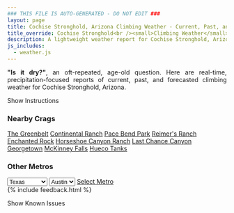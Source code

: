 ```yaml
---
### THIS FILE IS AUTO-GENERATED - DO NOT EDIT ###
layout: page
title: Cochise Stronghold, Arizona Climbing Weather - Current, Past, and Forecasted Report
title_override: Cochise Stronghold<br /><small>Climbing Weather</small>
description: A lightweight weather report for Cochise Stronghold, Arizona. Optimized for slow internet connections.
js_includes:
  - weather.js
---
```


<section class="measure center lh-copy f5-ns f6 ph2 mv4" style="text-align: justify;">
<strong>"Is it dry?"</strong>, an oft-repeated, age-old question. Here are real-time,
precipitation-focused reports of current, past, and forecasted climbing weather for Cochise Stronghold, Arizona.
</section>

<p id="settings-toggle" class="mw5 b center tc hover-light-red black-70 pointer">Show Instructions</p>
<section id="settings" class="overflow-hidden" style="display:none;">
    <div class="mv2 ph2 center">
        <div class="fn f6 tc pv2">
            <p class="measure lh-copy center"><strong>Show/hide hourly forecasts</strong> by clicking the desired day.</p>
            <hr class="mw5 p0 mv2 o-60 b0 bt b--light-red light-red bg-light-red">
            <p class="measure lh-copy center"><strong>Current and Past conditions</strong> are measured by the nearest weather station. <strong>Forecast conditions</strong> are calculated and polled separately.</p>
            <hr class="mw5 p0 mv2 o-60 b0 bt b--light-red light-red bg-light-red">
            <p class="measure lh-copy center"><strong>Having issues?</strong> Try <a id="clear-cache" class="no-underline relative fancy-link light-red hover-light-red" href="#">clearing the local cache</a>.</p>
            <hr class="mw5 p0 mv2 o-60 b0 bt b--light-red light-red bg-light-red">
            <p class="measure lh-copy center">Weather data sourced from <a class="no-underline fancy-link relative light-red" target="_blank" href="https://www.weather.gov/documentation/services-web-api">weather.gov</a>.</p>
        </div>
    </div>
</section>
<section id="weather" data-crag="cochise-stronghold-arizona" class="mv4-ns mv3 ph2 center"></section>
<section id="nearby" class="tc lh-copy">
  <h3>Nearby Crags</h3>
<a class="nowrap no-underline fancy-link relative light-red mh3" href="/crags/the-greenbelt-texas-weather.html">The Greenbelt</a>
<a class="nowrap no-underline fancy-link relative light-red mh3" href="/crags/continental-ranch-texas-weather.html">Continental Ranch</a>
<a class="nowrap no-underline fancy-link relative light-red mh3" href="/crags/pace-bend-park-texas-weather.html">Pace Bend Park</a>
<a class="nowrap no-underline fancy-link relative light-red mh3" href="/crags/reimers-ranch-texas-weather.html">Reimer's Ranch</a>
<a class="nowrap no-underline fancy-link relative light-red mh3" href="/crags/enchanted-rock-texas-weather.html">Enchanted Rock</a>
<a class="nowrap no-underline fancy-link relative light-red mh3" href="/crags/horseshoe-canyon-ranch-arkansas-weather.html">Horseshoe Canyon Ranch</a>
<a class="nowrap no-underline fancy-link relative light-red mh3" href="/crags/last-chance-canyon-new-mexico-weather.html">Last Chance Canyon</a>
<a class="nowrap no-underline fancy-link relative light-red mh3" href="/crags/georgetown-texas-weather.html">Georgetown</a>
<a class="nowrap no-underline fancy-link relative light-red mh3" href="/crags/mckinney-falls-texas-weather.html">McKinney Falls</a>
<a class="nowrap no-underline fancy-link relative light-red mh3" href="/crags/hueco-tanks-texas-weather.html">Hueco Tanks</a>
</section>
<section id="nearby" class="tc lh-copy">
  <h3>Other Metros</h3>
  <select class="ma1 bg-near-white pa2" id="stateSel">
    <option value="Texas" selected>Texas</option>
    <option value="Washington">Washington</option>
    <option value="Colorado">Colorado</option>
    <option value="Tennessee">Tennessee</option>
    <option value="Utah">Utah</option>
    <option value="California">California</option>
  </select>
  <select class="ma1 bg-near-white pa2" id="citySel">
    <option value="Austin" selected>Austin</option>
  </select>
  <a id="selectMetro" class="f6 link dim ph3 pv2 ma1 dib white bg-light-red" href="/crags/austin-texas-weather.html">Select Metro</a>
  <script>
    var states = [];
    states["Texas"] = "Austin"
    states["Washington"] = "Seattle"
    states["Colorado"] = "Denver"
    states["Tennessee"] = "Nashville"
    states["Utah"] = "Salt Lake City"
    states["California"] = "San Francisco|Los Angeles"
  </script>
</section>
{% include feedback.html %}
<p id="issues-toggle" class="mw5 b center tc hover-light-red black-70 pointer">Show Known Issues</p>
<section id="issues" class="overflow-hidden tc f6">
</section>

<script>
  var weekly_TWC_125_31 = {"updated":"2023-01-18T22:53:17+00:00","units":"us","forecastGenerator":"BaselineForecastGenerator","generatedAt":"2023-01-19T08:33:55+00:00","updateTime":"2023-01-18T22:53:17+00:00","validTimes":"2023-01-18T16:00:00+00:00/P7DT21H","elevation":{"unitCode":"wmoUnit:m","value":1712.0616},"periods":[{"number":1,"name":"Overnight","startTime":"2023-01-19T01:00:00-07:00","endTime":"2023-01-19T06:00:00-07:00","isDaytime":false,"temperature":29,"temperatureUnit":"F","temperatureTrend":null,"windSpeed":"6 mph","windDirection":"ENE","icon":"https://api.weather.gov/icons/land/night/bkn?size=medium","shortForecast":"Mostly Cloudy","detailedForecast":"Mostly cloudy, with a low around 29. East northeast wind around 6 mph."},{"number":2,"name":"Thursday","startTime":"2023-01-19T06:00:00-07:00","endTime":"2023-01-19T18:00:00-07:00","isDaytime":true,"temperature":47,"temperatureUnit":"F","temperatureTrend":null,"windSpeed":"8 mph","windDirection":"SE","icon":"https://api.weather.gov/icons/land/day/sct?size=medium","shortForecast":"Mostly Sunny","detailedForecast":"Mostly sunny, with a high near 47. Southeast wind around 8 mph."},{"number":3,"name":"Thursday Night","startTime":"2023-01-19T18:00:00-07:00","endTime":"2023-01-20T06:00:00-07:00","isDaytime":false,"temperature":31,"temperatureUnit":"F","temperatureTrend":null,"windSpeed":"6 to 10 mph","windDirection":"SW","icon":"https://api.weather.gov/icons/land/night/few?size=medium","shortForecast":"Mostly Clear","detailedForecast":"Mostly clear, with a low around 31. Southwest wind 6 to 10 mph."},{"number":4,"name":"Friday","startTime":"2023-01-20T06:00:00-07:00","endTime":"2023-01-20T18:00:00-07:00","isDaytime":true,"temperature":44,"temperatureUnit":"F","temperatureTrend":null,"windSpeed":"10 to 26 mph","windDirection":"WSW","icon":"https://api.weather.gov/icons/land/day/wind_few?size=medium","shortForecast":"Sunny","detailedForecast":"Sunny, with a high near 44. West southwest wind 10 to 26 mph, with gusts as high as 36 mph."},{"number":5,"name":"Friday Night","startTime":"2023-01-20T18:00:00-07:00","endTime":"2023-01-21T06:00:00-07:00","isDaytime":false,"temperature":27,"temperatureUnit":"F","temperatureTrend":null,"windSpeed":"6 to 17 mph","windDirection":"WNW","icon":"https://api.weather.gov/icons/land/night/few?size=medium","shortForecast":"Mostly Clear","detailedForecast":"Mostly clear, with a low around 27. West northwest wind 6 to 17 mph."},{"number":6,"name":"Saturday","startTime":"2023-01-21T06:00:00-07:00","endTime":"2023-01-21T18:00:00-07:00","isDaytime":true,"temperature":42,"temperatureUnit":"F","temperatureTrend":null,"windSpeed":"6 to 10 mph","windDirection":"NNW","icon":"https://api.weather.gov/icons/land/day/few?size=medium","shortForecast":"Sunny","detailedForecast":"Sunny, with a high near 42."},{"number":7,"name":"Saturday Night","startTime":"2023-01-21T18:00:00-07:00","endTime":"2023-01-22T06:00:00-07:00","isDaytime":false,"temperature":28,"temperatureUnit":"F","temperatureTrend":null,"windSpeed":"6 to 9 mph","windDirection":"N","icon":"https://api.weather.gov/icons/land/night/skc?size=medium","shortForecast":"Clear","detailedForecast":"Clear, with a low around 28."},{"number":8,"name":"Sunday","startTime":"2023-01-22T06:00:00-07:00","endTime":"2023-01-22T18:00:00-07:00","isDaytime":true,"temperature":49,"temperatureUnit":"F","temperatureTrend":null,"windSpeed":"6 to 10 mph","windDirection":"SSW","icon":"https://api.weather.gov/icons/land/day/few?size=medium","shortForecast":"Sunny","detailedForecast":"Sunny, with a high near 49."},{"number":9,"name":"Sunday Night","startTime":"2023-01-22T18:00:00-07:00","endTime":"2023-01-23T06:00:00-07:00","isDaytime":false,"temperature":29,"temperatureUnit":"F","temperatureTrend":null,"windSpeed":"10 mph","windDirection":"W","icon":"https://api.weather.gov/icons/land/night/sct?size=medium","shortForecast":"Partly Cloudy","detailedForecast":"Partly cloudy, with a low around 29."},{"number":10,"name":"Monday","startTime":"2023-01-23T06:00:00-07:00","endTime":"2023-01-23T18:00:00-07:00","isDaytime":true,"temperature":43,"temperatureUnit":"F","temperatureTrend":null,"windSpeed":"9 to 18 mph","windDirection":"WSW","icon":"https://api.weather.gov/icons/land/day/sct/snow,20?size=medium","shortForecast":"Mostly Sunny then Slight Chance Snow Showers","detailedForecast":"A slight chance of snow showers after 5pm. Mostly sunny, with a high near 43. Chance of precipitation is 20%."},{"number":11,"name":"Monday Night","startTime":"2023-01-23T18:00:00-07:00","endTime":"2023-01-24T06:00:00-07:00","isDaytime":false,"temperature":29,"temperatureUnit":"F","temperatureTrend":null,"windSpeed":"9 to 15 mph","windDirection":"W","icon":"https://api.weather.gov/icons/land/night/snow,20?size=medium","shortForecast":"Slight Chance Snow Showers","detailedForecast":"A slight chance of snow showers before 5am. Partly cloudy, with a low around 29. Chance of precipitation is 20%."},{"number":12,"name":"Tuesday","startTime":"2023-01-24T06:00:00-07:00","endTime":"2023-01-24T18:00:00-07:00","isDaytime":true,"temperature":45,"temperatureUnit":"F","temperatureTrend":null,"windSpeed":"10 mph","windDirection":"WSW","icon":"https://api.weather.gov/icons/land/day/few?size=medium","shortForecast":"Sunny","detailedForecast":"Sunny, with a high near 45."},{"number":13,"name":"Tuesday Night","startTime":"2023-01-24T18:00:00-07:00","endTime":"2023-01-25T06:00:00-07:00","isDaytime":false,"temperature":30,"temperatureUnit":"F","temperatureTrend":null,"windSpeed":"9 mph","windDirection":"NNE","icon":"https://api.weather.gov/icons/land/night/few?size=medium","shortForecast":"Mostly Clear","detailedForecast":"Mostly clear, with a low around 30."},{"number":14,"name":"Wednesday","startTime":"2023-01-25T06:00:00-07:00","endTime":"2023-01-25T18:00:00-07:00","isDaytime":true,"temperature":49,"temperatureUnit":"F","temperatureTrend":null,"windSpeed":"9 mph","windDirection":"NE","icon":"https://api.weather.gov/icons/land/day/few?size=medium","shortForecast":"Sunny","detailedForecast":"Sunny, with a high near 49."}]}
  var hourly_TWC_125_31 = {"@context":["https://geojson.org/geojson-ld/geojson-context.jsonld",{"@version":"1.1","wx":"https://api.weather.gov/ontology#","geo":"http://www.opengis.net/ont/geosparql#","unit":"http://codes.wmo.int/common/unit/","@vocab":"https://api.weather.gov/ontology#"}],"type":"Feature","geometry":{"type":"Polygon","coordinates":[[[-110.0034649,31.9394525],[-110.0005152,31.916921600000002],[-109.9739618,31.919423400000003],[-109.9769063,31.941954600000003],[-110.0034649,31.9394525]]]},"properties":{"updated":"2023-01-18T22:53:17+00:00","units":"us","forecastGenerator":"HourlyForecastGenerator","generatedAt":"2023-01-19T08:33:56+00:00","updateTime":"2023-01-18T22:53:17+00:00","validTimes":"2023-01-18T16:00:00+00:00/P7DT21H","elevation":{"unitCode":"wmoUnit:m","value":1712.0616},"periods":[{"number":1,"name":"","startTime":"2023-01-19T01:00:00-07:00","endTime":"2023-01-19T02:00:00-07:00","isDaytime":false,"temperature":30,"temperatureUnit":"F","temperatureTrend":null,"windSpeed":"5 mph","windDirection":"NE","icon":"https://api.weather.gov/icons/land/night/sct?size=small","shortForecast":"Partly Cloudy","detailedForecast":""},{"number":2,"name":"","startTime":"2023-01-19T02:00:00-07:00","endTime":"2023-01-19T03:00:00-07:00","isDaytime":false,"temperature":30,"temperatureUnit":"F","temperatureTrend":null,"windSpeed":"5 mph","windDirection":"NE","icon":"https://api.weather.gov/icons/land/night/bkn?size=small","shortForecast":"Mostly Cloudy","detailedForecast":""},{"number":3,"name":"","startTime":"2023-01-19T03:00:00-07:00","endTime":"2023-01-19T04:00:00-07:00","isDaytime":false,"temperature":30,"temperatureUnit":"F","temperatureTrend":null,"windSpeed":"6 mph","windDirection":"ENE","icon":"https://api.weather.gov/icons/land/night/bkn?size=small","shortForecast":"Mostly Cloudy","detailedForecast":""},{"number":4,"name":"","startTime":"2023-01-19T04:00:00-07:00","endTime":"2023-01-19T05:00:00-07:00","isDaytime":false,"temperature":29,"temperatureUnit":"F","temperatureTrend":null,"windSpeed":"6 mph","windDirection":"ENE","icon":"https://api.weather.gov/icons/land/night/bkn?size=small","shortForecast":"Mostly Cloudy","detailedForecast":""},{"number":5,"name":"","startTime":"2023-01-19T05:00:00-07:00","endTime":"2023-01-19T06:00:00-07:00","isDaytime":false,"temperature":30,"temperatureUnit":"F","temperatureTrend":null,"windSpeed":"6 mph","windDirection":"E","icon":"https://api.weather.gov/icons/land/night/bkn?size=small","shortForecast":"Mostly Cloudy","detailedForecast":""},{"number":6,"name":"","startTime":"2023-01-19T06:00:00-07:00","endTime":"2023-01-19T07:00:00-07:00","isDaytime":true,"temperature":30,"temperatureUnit":"F","temperatureTrend":null,"windSpeed":"6 mph","windDirection":"E","icon":"https://api.weather.gov/icons/land/day/bkn?size=small","shortForecast":"Mostly Cloudy","detailedForecast":""},{"number":7,"name":"","startTime":"2023-01-19T07:00:00-07:00","endTime":"2023-01-19T08:00:00-07:00","isDaytime":true,"temperature":30,"temperatureUnit":"F","temperatureTrend":null,"windSpeed":"6 mph","windDirection":"E","icon":"https://api.weather.gov/icons/land/day/bkn?size=small","shortForecast":"Mostly Cloudy","detailedForecast":""},{"number":8,"name":"","startTime":"2023-01-19T08:00:00-07:00","endTime":"2023-01-19T09:00:00-07:00","isDaytime":true,"temperature":31,"temperatureUnit":"F","temperatureTrend":null,"windSpeed":"6 mph","windDirection":"E","icon":"https://api.weather.gov/icons/land/day/bkn?size=small","shortForecast":"Mostly Cloudy","detailedForecast":""},{"number":9,"name":"","startTime":"2023-01-19T09:00:00-07:00","endTime":"2023-01-19T10:00:00-07:00","isDaytime":true,"temperature":34,"temperatureUnit":"F","temperatureTrend":null,"windSpeed":"6 mph","windDirection":"E","icon":"https://api.weather.gov/icons/land/day/sct?size=small","shortForecast":"Mostly Sunny","detailedForecast":""},{"number":10,"name":"","startTime":"2023-01-19T10:00:00-07:00","endTime":"2023-01-19T11:00:00-07:00","isDaytime":true,"temperature":38,"temperatureUnit":"F","temperatureTrend":null,"windSpeed":"7 mph","windDirection":"E","icon":"https://api.weather.gov/icons/land/day/sct?size=small","shortForecast":"Mostly Sunny","detailedForecast":""},{"number":11,"name":"","startTime":"2023-01-19T11:00:00-07:00","endTime":"2023-01-19T12:00:00-07:00","isDaytime":true,"temperature":39,"temperatureUnit":"F","temperatureTrend":null,"windSpeed":"7 mph","windDirection":"ESE","icon":"https://api.weather.gov/icons/land/day/sct?size=small","shortForecast":"Mostly Sunny","detailedForecast":""},{"number":12,"name":"","startTime":"2023-01-19T12:00:00-07:00","endTime":"2023-01-19T13:00:00-07:00","isDaytime":true,"temperature":42,"temperatureUnit":"F","temperatureTrend":null,"windSpeed":"7 mph","windDirection":"SE","icon":"https://api.weather.gov/icons/land/day/few?size=small","shortForecast":"Sunny","detailedForecast":""},{"number":13,"name":"","startTime":"2023-01-19T13:00:00-07:00","endTime":"2023-01-19T14:00:00-07:00","isDaytime":true,"temperature":45,"temperatureUnit":"F","temperatureTrend":null,"windSpeed":"7 mph","windDirection":"SE","icon":"https://api.weather.gov/icons/land/day/skc?size=small","shortForecast":"Sunny","detailedForecast":""},{"number":14,"name":"","startTime":"2023-01-19T14:00:00-07:00","endTime":"2023-01-19T15:00:00-07:00","isDaytime":true,"temperature":46,"temperatureUnit":"F","temperatureTrend":null,"windSpeed":"8 mph","windDirection":"SSE","icon":"https://api.weather.gov/icons/land/day/skc?size=small","shortForecast":"Sunny","detailedForecast":""},{"number":15,"name":"","startTime":"2023-01-19T15:00:00-07:00","endTime":"2023-01-19T16:00:00-07:00","isDaytime":true,"temperature":47,"temperatureUnit":"F","temperatureTrend":null,"windSpeed":"8 mph","windDirection":"S","icon":"https://api.weather.gov/icons/land/day/skc?size=small","shortForecast":"Sunny","detailedForecast":""},{"number":16,"name":"","startTime":"2023-01-19T16:00:00-07:00","endTime":"2023-01-19T17:00:00-07:00","isDaytime":true,"temperature":47,"temperatureUnit":"F","temperatureTrend":null,"windSpeed":"7 mph","windDirection":"SSW","icon":"https://api.weather.gov/icons/land/day/skc?size=small","shortForecast":"Sunny","detailedForecast":""},{"number":17,"name":"","startTime":"2023-01-19T17:00:00-07:00","endTime":"2023-01-19T18:00:00-07:00","isDaytime":true,"temperature":46,"temperatureUnit":"F","temperatureTrend":null,"windSpeed":"6 mph","windDirection":"SSW","icon":"https://api.weather.gov/icons/land/day/few?size=small","shortForecast":"Sunny","detailedForecast":""},{"number":18,"name":"","startTime":"2023-01-19T18:00:00-07:00","endTime":"2023-01-19T19:00:00-07:00","isDaytime":false,"temperature":42,"temperatureUnit":"F","temperatureTrend":null,"windSpeed":"6 mph","windDirection":"SSW","icon":"https://api.weather.gov/icons/land/night/skc?size=small","shortForecast":"Clear","detailedForecast":""},{"number":19,"name":"","startTime":"2023-01-19T19:00:00-07:00","endTime":"2023-01-19T20:00:00-07:00","isDaytime":false,"temperature":41,"temperatureUnit":"F","temperatureTrend":null,"windSpeed":"6 mph","windDirection":"SSW","icon":"https://api.weather.gov/icons/land/night/skc?size=small","shortForecast":"Clear","detailedForecast":""},{"number":20,"name":"","startTime":"2023-01-19T20:00:00-07:00","endTime":"2023-01-19T21:00:00-07:00","isDaytime":false,"temperature":37,"temperatureUnit":"F","temperatureTrend":null,"windSpeed":"6 mph","windDirection":"WSW","icon":"https://api.weather.gov/icons/land/night/skc?size=small","shortForecast":"Clear","detailedForecast":""},{"number":21,"name":"","startTime":"2023-01-19T21:00:00-07:00","endTime":"2023-01-19T22:00:00-07:00","isDaytime":false,"temperature":36,"temperatureUnit":"F","temperatureTrend":null,"windSpeed":"7 mph","windDirection":"WSW","icon":"https://api.weather.gov/icons/land/night/skc?size=small","shortForecast":"Clear","detailedForecast":""},{"number":22,"name":"","startTime":"2023-01-19T22:00:00-07:00","endTime":"2023-01-19T23:00:00-07:00","isDaytime":false,"temperature":35,"temperatureUnit":"F","temperatureTrend":null,"windSpeed":"8 mph","windDirection":"WSW","icon":"https://api.weather.gov/icons/land/night/few?size=small","shortForecast":"Mostly Clear","detailedForecast":""},{"number":23,"name":"","startTime":"2023-01-19T23:00:00-07:00","endTime":"2023-01-20T00:00:00-07:00","isDaytime":false,"temperature":34,"temperatureUnit":"F","temperatureTrend":null,"windSpeed":"9 mph","windDirection":"SW","icon":"https://api.weather.gov/icons/land/night/few?size=small","shortForecast":"Mostly Clear","detailedForecast":""},{"number":24,"name":"","startTime":"2023-01-20T00:00:00-07:00","endTime":"2023-01-20T01:00:00-07:00","isDaytime":false,"temperature":34,"temperatureUnit":"F","temperatureTrend":null,"windSpeed":"9 mph","windDirection":"SW","icon":"https://api.weather.gov/icons/land/night/few?size=small","shortForecast":"Mostly Clear","detailedForecast":""},{"number":25,"name":"","startTime":"2023-01-20T01:00:00-07:00","endTime":"2023-01-20T02:00:00-07:00","isDaytime":false,"temperature":33,"temperatureUnit":"F","temperatureTrend":null,"windSpeed":"9 mph","windDirection":"SW","icon":"https://api.weather.gov/icons/land/night/few?size=small","shortForecast":"Mostly Clear","detailedForecast":""},{"number":26,"name":"","startTime":"2023-01-20T02:00:00-07:00","endTime":"2023-01-20T03:00:00-07:00","isDaytime":false,"temperature":33,"temperatureUnit":"F","temperatureTrend":null,"windSpeed":"9 mph","windDirection":"SW","icon":"https://api.weather.gov/icons/land/night/few?size=small","shortForecast":"Mostly Clear","detailedForecast":""},{"number":27,"name":"","startTime":"2023-01-20T03:00:00-07:00","endTime":"2023-01-20T04:00:00-07:00","isDaytime":false,"temperature":32,"temperatureUnit":"F","temperatureTrend":null,"windSpeed":"9 mph","windDirection":"SW","icon":"https://api.weather.gov/icons/land/night/few?size=small","shortForecast":"Mostly Clear","detailedForecast":""},{"number":28,"name":"","startTime":"2023-01-20T04:00:00-07:00","endTime":"2023-01-20T05:00:00-07:00","isDaytime":false,"temperature":32,"temperatureUnit":"F","temperatureTrend":null,"windSpeed":"10 mph","windDirection":"SW","icon":"https://api.weather.gov/icons/land/night/few?size=small","shortForecast":"Mostly Clear","detailedForecast":""},{"number":29,"name":"","startTime":"2023-01-20T05:00:00-07:00","endTime":"2023-01-20T06:00:00-07:00","isDaytime":false,"temperature":32,"temperatureUnit":"F","temperatureTrend":null,"windSpeed":"10 mph","windDirection":"SW","icon":"https://api.weather.gov/icons/land/night/few?size=small","shortForecast":"Mostly Clear","detailedForecast":""},{"number":30,"name":"","startTime":"2023-01-20T06:00:00-07:00","endTime":"2023-01-20T07:00:00-07:00","isDaytime":true,"temperature":31,"temperatureUnit":"F","temperatureTrend":null,"windSpeed":"10 mph","windDirection":"SW","icon":"https://api.weather.gov/icons/land/day/few?size=small","shortForecast":"Sunny","detailedForecast":""},{"number":31,"name":"","startTime":"2023-01-20T07:00:00-07:00","endTime":"2023-01-20T08:00:00-07:00","isDaytime":true,"temperature":31,"temperatureUnit":"F","temperatureTrend":null,"windSpeed":"10 mph","windDirection":"SW","icon":"https://api.weather.gov/icons/land/day/few?size=small","shortForecast":"Sunny","detailedForecast":""},{"number":32,"name":"","startTime":"2023-01-20T08:00:00-07:00","endTime":"2023-01-20T09:00:00-07:00","isDaytime":true,"temperature":32,"temperatureUnit":"F","temperatureTrend":null,"windSpeed":"12 mph","windDirection":"SSW","icon":"https://api.weather.gov/icons/land/day/few?size=small","shortForecast":"Sunny","detailedForecast":""},{"number":33,"name":"","startTime":"2023-01-20T09:00:00-07:00","endTime":"2023-01-20T10:00:00-07:00","isDaytime":true,"temperature":35,"temperatureUnit":"F","temperatureTrend":null,"windSpeed":"14 mph","windDirection":"SW","icon":"https://api.weather.gov/icons/land/day/few?size=small","shortForecast":"Sunny","detailedForecast":""},{"number":34,"name":"","startTime":"2023-01-20T10:00:00-07:00","endTime":"2023-01-20T11:00:00-07:00","isDaytime":true,"temperature":39,"temperatureUnit":"F","temperatureTrend":null,"windSpeed":"16 mph","windDirection":"SW","icon":"https://api.weather.gov/icons/land/day/few?size=small","shortForecast":"Sunny","detailedForecast":""},{"number":35,"name":"","startTime":"2023-01-20T11:00:00-07:00","endTime":"2023-01-20T12:00:00-07:00","isDaytime":true,"temperature":42,"temperatureUnit":"F","temperatureTrend":null,"windSpeed":"18 mph","windDirection":"WSW","icon":"https://api.weather.gov/icons/land/day/few?size=small","shortForecast":"Sunny","detailedForecast":""},{"number":36,"name":"","startTime":"2023-01-20T12:00:00-07:00","endTime":"2023-01-20T13:00:00-07:00","isDaytime":true,"temperature":43,"temperatureUnit":"F","temperatureTrend":null,"windSpeed":"22 mph","windDirection":"WSW","icon":"https://api.weather.gov/icons/land/day/wind_few?size=small","shortForecast":"Sunny","detailedForecast":""},{"number":37,"name":"","startTime":"2023-01-20T13:00:00-07:00","endTime":"2023-01-20T14:00:00-07:00","isDaytime":true,"temperature":44,"temperatureUnit":"F","temperatureTrend":null,"windSpeed":"25 mph","windDirection":"W","icon":"https://api.weather.gov/icons/land/day/wind_few?size=small","shortForecast":"Sunny","detailedForecast":""},{"number":38,"name":"","startTime":"2023-01-20T14:00:00-07:00","endTime":"2023-01-20T15:00:00-07:00","isDaytime":true,"temperature":43,"temperatureUnit":"F","temperatureTrend":null,"windSpeed":"26 mph","windDirection":"W","icon":"https://api.weather.gov/icons/land/day/wind_few?size=small","shortForecast":"Sunny","detailedForecast":""},{"number":39,"name":"","startTime":"2023-01-20T15:00:00-07:00","endTime":"2023-01-20T16:00:00-07:00","isDaytime":true,"temperature":42,"temperatureUnit":"F","temperatureTrend":null,"windSpeed":"25 mph","windDirection":"W","icon":"https://api.weather.gov/icons/land/day/wind_few?size=small","shortForecast":"Sunny","detailedForecast":""},{"number":40,"name":"","startTime":"2023-01-20T16:00:00-07:00","endTime":"2023-01-20T17:00:00-07:00","isDaytime":true,"temperature":41,"temperatureUnit":"F","temperatureTrend":null,"windSpeed":"24 mph","windDirection":"W","icon":"https://api.weather.gov/icons/land/day/wind_sct?size=small","shortForecast":"Mostly Sunny","detailedForecast":""},{"number":41,"name":"","startTime":"2023-01-20T17:00:00-07:00","endTime":"2023-01-20T18:00:00-07:00","isDaytime":true,"temperature":39,"temperatureUnit":"F","temperatureTrend":null,"windSpeed":"21 mph","windDirection":"W","icon":"https://api.weather.gov/icons/land/day/wind_sct?size=small","shortForecast":"Mostly Sunny","detailedForecast":""},{"number":42,"name":"","startTime":"2023-01-20T18:00:00-07:00","endTime":"2023-01-20T19:00:00-07:00","isDaytime":false,"temperature":37,"temperatureUnit":"F","temperatureTrend":null,"windSpeed":"17 mph","windDirection":"W","icon":"https://api.weather.gov/icons/land/night/sct?size=small","shortForecast":"Partly Cloudy","detailedForecast":""},{"number":43,"name":"","startTime":"2023-01-20T19:00:00-07:00","endTime":"2023-01-20T20:00:00-07:00","isDaytime":false,"temperature":34,"temperatureUnit":"F","temperatureTrend":null,"windSpeed":"14 mph","windDirection":"WNW","icon":"https://api.weather.gov/icons/land/night/few?size=small","shortForecast":"Mostly Clear","detailedForecast":""},{"number":44,"name":"","startTime":"2023-01-20T20:00:00-07:00","endTime":"2023-01-20T21:00:00-07:00","isDaytime":false,"temperature":32,"temperatureUnit":"F","temperatureTrend":null,"windSpeed":"10 mph","windDirection":"WNW","icon":"https://api.weather.gov/icons/land/night/few?size=small","shortForecast":"Mostly Clear","detailedForecast":""},{"number":45,"name":"","startTime":"2023-01-20T21:00:00-07:00","endTime":"2023-01-20T22:00:00-07:00","isDaytime":false,"temperature":31,"temperatureUnit":"F","temperatureTrend":null,"windSpeed":"8 mph","windDirection":"WNW","icon":"https://api.weather.gov/icons/land/night/few?size=small","shortForecast":"Mostly Clear","detailedForecast":""},{"number":46,"name":"","startTime":"2023-01-20T22:00:00-07:00","endTime":"2023-01-20T23:00:00-07:00","isDaytime":false,"temperature":30,"temperatureUnit":"F","temperatureTrend":null,"windSpeed":"7 mph","windDirection":"WNW","icon":"https://api.weather.gov/icons/land/night/few?size=small","shortForecast":"Mostly Clear","detailedForecast":""},{"number":47,"name":"","startTime":"2023-01-20T23:00:00-07:00","endTime":"2023-01-21T00:00:00-07:00","isDaytime":false,"temperature":30,"temperatureUnit":"F","temperatureTrend":null,"windSpeed":"7 mph","windDirection":"WNW","icon":"https://api.weather.gov/icons/land/night/few?size=small","shortForecast":"Mostly Clear","detailedForecast":""},{"number":48,"name":"","startTime":"2023-01-21T00:00:00-07:00","endTime":"2023-01-21T01:00:00-07:00","isDaytime":false,"temperature":29,"temperatureUnit":"F","temperatureTrend":null,"windSpeed":"7 mph","windDirection":"WNW","icon":"https://api.weather.gov/icons/land/night/few?size=small","shortForecast":"Mostly Clear","detailedForecast":""},{"number":49,"name":"","startTime":"2023-01-21T01:00:00-07:00","endTime":"2023-01-21T02:00:00-07:00","isDaytime":false,"temperature":29,"temperatureUnit":"F","temperatureTrend":null,"windSpeed":"7 mph","windDirection":"WNW","icon":"https://api.weather.gov/icons/land/night/few?size=small","shortForecast":"Mostly Clear","detailedForecast":""},{"number":50,"name":"","startTime":"2023-01-21T02:00:00-07:00","endTime":"2023-01-21T03:00:00-07:00","isDaytime":false,"temperature":28,"temperatureUnit":"F","temperatureTrend":null,"windSpeed":"7 mph","windDirection":"WNW","icon":"https://api.weather.gov/icons/land/night/few?size=small","shortForecast":"Mostly Clear","detailedForecast":""},{"number":51,"name":"","startTime":"2023-01-21T03:00:00-07:00","endTime":"2023-01-21T04:00:00-07:00","isDaytime":false,"temperature":28,"temperatureUnit":"F","temperatureTrend":null,"windSpeed":"7 mph","windDirection":"NW","icon":"https://api.weather.gov/icons/land/night/few?size=small","shortForecast":"Mostly Clear","detailedForecast":""},{"number":52,"name":"","startTime":"2023-01-21T04:00:00-07:00","endTime":"2023-01-21T05:00:00-07:00","isDaytime":false,"temperature":28,"temperatureUnit":"F","temperatureTrend":null,"windSpeed":"6 mph","windDirection":"NW","icon":"https://api.weather.gov/icons/land/night/few?size=small","shortForecast":"Mostly Clear","detailedForecast":""},{"number":53,"name":"","startTime":"2023-01-21T05:00:00-07:00","endTime":"2023-01-21T06:00:00-07:00","isDaytime":false,"temperature":28,"temperatureUnit":"F","temperatureTrend":null,"windSpeed":"6 mph","windDirection":"NW","icon":"https://api.weather.gov/icons/land/night/few?size=small","shortForecast":"Mostly Clear","detailedForecast":""},{"number":54,"name":"","startTime":"2023-01-21T06:00:00-07:00","endTime":"2023-01-21T07:00:00-07:00","isDaytime":true,"temperature":27,"temperatureUnit":"F","temperatureTrend":null,"windSpeed":"6 mph","windDirection":"NW","icon":"https://api.weather.gov/icons/land/day/few?size=small","shortForecast":"Sunny","detailedForecast":""},{"number":55,"name":"","startTime":"2023-01-21T07:00:00-07:00","endTime":"2023-01-21T08:00:00-07:00","isDaytime":true,"temperature":28,"temperatureUnit":"F","temperatureTrend":null,"windSpeed":"6 mph","windDirection":"NW","icon":"https://api.weather.gov/icons/land/day/few?size=small","shortForecast":"Sunny","detailedForecast":""},{"number":56,"name":"","startTime":"2023-01-21T08:00:00-07:00","endTime":"2023-01-21T09:00:00-07:00","isDaytime":true,"temperature":29,"temperatureUnit":"F","temperatureTrend":null,"windSpeed":"6 mph","windDirection":"NW","icon":"https://api.weather.gov/icons/land/day/few?size=small","shortForecast":"Sunny","detailedForecast":""},{"number":57,"name":"","startTime":"2023-01-21T09:00:00-07:00","endTime":"2023-01-21T10:00:00-07:00","isDaytime":true,"temperature":31,"temperatureUnit":"F","temperatureTrend":null,"windSpeed":"7 mph","windDirection":"NNW","icon":"https://api.weather.gov/icons/land/day/few?size=small","shortForecast":"Sunny","detailedForecast":""},{"number":58,"name":"","startTime":"2023-01-21T10:00:00-07:00","endTime":"2023-01-21T11:00:00-07:00","isDaytime":true,"temperature":35,"temperatureUnit":"F","temperatureTrend":null,"windSpeed":"8 mph","windDirection":"NNW","icon":"https://api.weather.gov/icons/land/day/skc?size=small","shortForecast":"Sunny","detailedForecast":""},{"number":59,"name":"","startTime":"2023-01-21T11:00:00-07:00","endTime":"2023-01-21T12:00:00-07:00","isDaytime":true,"temperature":38,"temperatureUnit":"F","temperatureTrend":null,"windSpeed":"9 mph","windDirection":"NNW","icon":"https://api.weather.gov/icons/land/day/skc?size=small","shortForecast":"Sunny","detailedForecast":""},{"number":60,"name":"","startTime":"2023-01-21T12:00:00-07:00","endTime":"2023-01-21T13:00:00-07:00","isDaytime":true,"temperature":40,"temperatureUnit":"F","temperatureTrend":null,"windSpeed":"10 mph","windDirection":"NNW","icon":"https://api.weather.gov/icons/land/day/skc?size=small","shortForecast":"Sunny","detailedForecast":""},{"number":61,"name":"","startTime":"2023-01-21T13:00:00-07:00","endTime":"2023-01-21T14:00:00-07:00","isDaytime":true,"temperature":41,"temperatureUnit":"F","temperatureTrend":null,"windSpeed":"10 mph","windDirection":"NNW","icon":"https://api.weather.gov/icons/land/day/skc?size=small","shortForecast":"Sunny","detailedForecast":""},{"number":62,"name":"","startTime":"2023-01-21T14:00:00-07:00","endTime":"2023-01-21T15:00:00-07:00","isDaytime":true,"temperature":42,"temperatureUnit":"F","temperatureTrend":null,"windSpeed":"10 mph","windDirection":"NNW","icon":"https://api.weather.gov/icons/land/day/skc?size=small","shortForecast":"Sunny","detailedForecast":""},{"number":63,"name":"","startTime":"2023-01-21T15:00:00-07:00","endTime":"2023-01-21T16:00:00-07:00","isDaytime":true,"temperature":42,"temperatureUnit":"F","temperatureTrend":null,"windSpeed":"10 mph","windDirection":"NNW","icon":"https://api.weather.gov/icons/land/day/skc?size=small","shortForecast":"Sunny","detailedForecast":""},{"number":64,"name":"","startTime":"2023-01-21T16:00:00-07:00","endTime":"2023-01-21T17:00:00-07:00","isDaytime":true,"temperature":41,"temperatureUnit":"F","temperatureTrend":null,"windSpeed":"10 mph","windDirection":"NNW","icon":"https://api.weather.gov/icons/land/day/skc?size=small","shortForecast":"Sunny","detailedForecast":""},{"number":65,"name":"","startTime":"2023-01-21T17:00:00-07:00","endTime":"2023-01-21T18:00:00-07:00","isDaytime":true,"temperature":40,"temperatureUnit":"F","temperatureTrend":null,"windSpeed":"10 mph","windDirection":"NNW","icon":"https://api.weather.gov/icons/land/day/skc?size=small","shortForecast":"Sunny","detailedForecast":""},{"number":66,"name":"","startTime":"2023-01-21T18:00:00-07:00","endTime":"2023-01-21T19:00:00-07:00","isDaytime":false,"temperature":38,"temperatureUnit":"F","temperatureTrend":null,"windSpeed":"9 mph","windDirection":"NNW","icon":"https://api.weather.gov/icons/land/night/skc?size=small","shortForecast":"Clear","detailedForecast":""},{"number":67,"name":"","startTime":"2023-01-21T19:00:00-07:00","endTime":"2023-01-21T20:00:00-07:00","isDaytime":false,"temperature":35,"temperatureUnit":"F","temperatureTrend":null,"windSpeed":"9 mph","windDirection":"NW","icon":"https://api.weather.gov/icons/land/night/skc?size=small","shortForecast":"Clear","detailedForecast":""},{"number":68,"name":"","startTime":"2023-01-21T20:00:00-07:00","endTime":"2023-01-21T21:00:00-07:00","isDaytime":false,"temperature":33,"temperatureUnit":"F","temperatureTrend":null,"windSpeed":"8 mph","windDirection":"NW","icon":"https://api.weather.gov/icons/land/night/skc?size=small","shortForecast":"Clear","detailedForecast":""},{"number":69,"name":"","startTime":"2023-01-21T21:00:00-07:00","endTime":"2023-01-21T22:00:00-07:00","isDaytime":false,"temperature":32,"temperatureUnit":"F","temperatureTrend":null,"windSpeed":"8 mph","windDirection":"NW","icon":"https://api.weather.gov/icons/land/night/skc?size=small","shortForecast":"Clear","detailedForecast":""},{"number":70,"name":"","startTime":"2023-01-21T22:00:00-07:00","endTime":"2023-01-21T23:00:00-07:00","isDaytime":false,"temperature":31,"temperatureUnit":"F","temperatureTrend":null,"windSpeed":"7 mph","windDirection":"NNW","icon":"https://api.weather.gov/icons/land/night/skc?size=small","shortForecast":"Clear","detailedForecast":""},{"number":71,"name":"","startTime":"2023-01-21T23:00:00-07:00","endTime":"2023-01-22T00:00:00-07:00","isDaytime":false,"temperature":30,"temperatureUnit":"F","temperatureTrend":null,"windSpeed":"7 mph","windDirection":"NNW","icon":"https://api.weather.gov/icons/land/night/skc?size=small","shortForecast":"Clear","detailedForecast":""},{"number":72,"name":"","startTime":"2023-01-22T00:00:00-07:00","endTime":"2023-01-22T01:00:00-07:00","isDaytime":false,"temperature":30,"temperatureUnit":"F","temperatureTrend":null,"windSpeed":"7 mph","windDirection":"NNW","icon":"https://api.weather.gov/icons/land/night/skc?size=small","shortForecast":"Clear","detailedForecast":""},{"number":73,"name":"","startTime":"2023-01-22T01:00:00-07:00","endTime":"2023-01-22T02:00:00-07:00","isDaytime":false,"temperature":30,"temperatureUnit":"F","temperatureTrend":null,"windSpeed":"7 mph","windDirection":"N","icon":"https://api.weather.gov/icons/land/night/skc?size=small","shortForecast":"Clear","detailedForecast":""},{"number":74,"name":"","startTime":"2023-01-22T02:00:00-07:00","endTime":"2023-01-22T03:00:00-07:00","isDaytime":false,"temperature":29,"temperatureUnit":"F","temperatureTrend":null,"windSpeed":"7 mph","windDirection":"N","icon":"https://api.weather.gov/icons/land/night/skc?size=small","shortForecast":"Clear","detailedForecast":""},{"number":75,"name":"","startTime":"2023-01-22T03:00:00-07:00","endTime":"2023-01-22T04:00:00-07:00","isDaytime":false,"temperature":29,"temperatureUnit":"F","temperatureTrend":null,"windSpeed":"7 mph","windDirection":"NNE","icon":"https://api.weather.gov/icons/land/night/skc?size=small","shortForecast":"Clear","detailedForecast":""},{"number":76,"name":"","startTime":"2023-01-22T04:00:00-07:00","endTime":"2023-01-22T05:00:00-07:00","isDaytime":false,"temperature":29,"temperatureUnit":"F","temperatureTrend":null,"windSpeed":"6 mph","windDirection":"ENE","icon":"https://api.weather.gov/icons/land/night/skc?size=small","shortForecast":"Clear","detailedForecast":""},{"number":77,"name":"","startTime":"2023-01-22T05:00:00-07:00","endTime":"2023-01-22T06:00:00-07:00","isDaytime":false,"temperature":29,"temperatureUnit":"F","temperatureTrend":null,"windSpeed":"6 mph","windDirection":"E","icon":"https://api.weather.gov/icons/land/night/skc?size=small","shortForecast":"Clear","detailedForecast":""},{"number":78,"name":"","startTime":"2023-01-22T06:00:00-07:00","endTime":"2023-01-22T07:00:00-07:00","isDaytime":true,"temperature":28,"temperatureUnit":"F","temperatureTrend":null,"windSpeed":"6 mph","windDirection":"ESE","icon":"https://api.weather.gov/icons/land/day/skc?size=small","shortForecast":"Sunny","detailedForecast":""},{"number":79,"name":"","startTime":"2023-01-22T07:00:00-07:00","endTime":"2023-01-22T08:00:00-07:00","isDaytime":true,"temperature":29,"temperatureUnit":"F","temperatureTrend":null,"windSpeed":"6 mph","windDirection":"SE","icon":"https://api.weather.gov/icons/land/day/few?size=small","shortForecast":"Sunny","detailedForecast":""},{"number":80,"name":"","startTime":"2023-01-22T08:00:00-07:00","endTime":"2023-01-22T09:00:00-07:00","isDaytime":true,"temperature":30,"temperatureUnit":"F","temperatureTrend":null,"windSpeed":"6 mph","windDirection":"SSE","icon":"https://api.weather.gov/icons/land/day/few?size=small","shortForecast":"Sunny","detailedForecast":""},{"number":81,"name":"","startTime":"2023-01-22T09:00:00-07:00","endTime":"2023-01-22T10:00:00-07:00","isDaytime":true,"temperature":34,"temperatureUnit":"F","temperatureTrend":null,"windSpeed":"6 mph","windDirection":"SSE","icon":"https://api.weather.gov/icons/land/day/few?size=small","shortForecast":"Sunny","detailedForecast":""},{"number":82,"name":"","startTime":"2023-01-22T10:00:00-07:00","endTime":"2023-01-22T11:00:00-07:00","isDaytime":true,"temperature":38,"temperatureUnit":"F","temperatureTrend":null,"windSpeed":"6 mph","windDirection":"S","icon":"https://api.weather.gov/icons/land/day/skc?size=small","shortForecast":"Sunny","detailedForecast":""},{"number":83,"name":"","startTime":"2023-01-22T11:00:00-07:00","endTime":"2023-01-22T12:00:00-07:00","isDaytime":true,"temperature":42,"temperatureUnit":"F","temperatureTrend":null,"windSpeed":"7 mph","windDirection":"S","icon":"https://api.weather.gov/icons/land/day/skc?size=small","shortForecast":"Sunny","detailedForecast":""},{"number":84,"name":"","startTime":"2023-01-22T12:00:00-07:00","endTime":"2023-01-22T13:00:00-07:00","isDaytime":true,"temperature":45,"temperatureUnit":"F","temperatureTrend":null,"windSpeed":"8 mph","windDirection":"SSW","icon":"https://api.weather.gov/icons/land/day/skc?size=small","shortForecast":"Sunny","detailedForecast":""},{"number":85,"name":"","startTime":"2023-01-22T13:00:00-07:00","endTime":"2023-01-22T14:00:00-07:00","isDaytime":true,"temperature":47,"temperatureUnit":"F","temperatureTrend":null,"windSpeed":"9 mph","windDirection":"WSW","icon":"https://api.weather.gov/icons/land/day/skc?size=small","shortForecast":"Sunny","detailedForecast":""},{"number":86,"name":"","startTime":"2023-01-22T14:00:00-07:00","endTime":"2023-01-22T15:00:00-07:00","isDaytime":true,"temperature":48,"temperatureUnit":"F","temperatureTrend":null,"windSpeed":"10 mph","windDirection":"WSW","icon":"https://api.weather.gov/icons/land/day/skc?size=small","shortForecast":"Sunny","detailedForecast":""},{"number":87,"name":"","startTime":"2023-01-22T15:00:00-07:00","endTime":"2023-01-22T16:00:00-07:00","isDaytime":true,"temperature":49,"temperatureUnit":"F","temperatureTrend":null,"windSpeed":"10 mph","windDirection":"W","icon":"https://api.weather.gov/icons/land/day/few?size=small","shortForecast":"Sunny","detailedForecast":""},{"number":88,"name":"","startTime":"2023-01-22T16:00:00-07:00","endTime":"2023-01-22T17:00:00-07:00","isDaytime":true,"temperature":48,"temperatureUnit":"F","temperatureTrend":null,"windSpeed":"10 mph","windDirection":"W","icon":"https://api.weather.gov/icons/land/day/few?size=small","shortForecast":"Sunny","detailedForecast":""},{"number":89,"name":"","startTime":"2023-01-22T17:00:00-07:00","endTime":"2023-01-22T18:00:00-07:00","isDaytime":true,"temperature":47,"temperatureUnit":"F","temperatureTrend":null,"windSpeed":"10 mph","windDirection":"W","icon":"https://api.weather.gov/icons/land/day/sct?size=small","shortForecast":"Mostly Sunny","detailedForecast":""},{"number":90,"name":"","startTime":"2023-01-22T18:00:00-07:00","endTime":"2023-01-22T19:00:00-07:00","isDaytime":false,"temperature":44,"temperatureUnit":"F","temperatureTrend":null,"windSpeed":"10 mph","windDirection":"W","icon":"https://api.weather.gov/icons/land/night/sct?size=small","shortForecast":"Partly Cloudy","detailedForecast":""},{"number":91,"name":"","startTime":"2023-01-22T19:00:00-07:00","endTime":"2023-01-22T20:00:00-07:00","isDaytime":false,"temperature":41,"temperatureUnit":"F","temperatureTrend":null,"windSpeed":"9 mph","windDirection":"W","icon":"https://api.weather.gov/icons/land/night/sct?size=small","shortForecast":"Partly Cloudy","detailedForecast":""},{"number":92,"name":"","startTime":"2023-01-22T20:00:00-07:00","endTime":"2023-01-22T21:00:00-07:00","isDaytime":false,"temperature":39,"temperatureUnit":"F","temperatureTrend":null,"windSpeed":"9 mph","windDirection":"W","icon":"https://api.weather.gov/icons/land/night/sct?size=small","shortForecast":"Partly Cloudy","detailedForecast":""},{"number":93,"name":"","startTime":"2023-01-22T21:00:00-07:00","endTime":"2023-01-22T22:00:00-07:00","isDaytime":false,"temperature":37,"temperatureUnit":"F","temperatureTrend":null,"windSpeed":"9 mph","windDirection":"W","icon":"https://api.weather.gov/icons/land/night/sct?size=small","shortForecast":"Partly Cloudy","detailedForecast":""},{"number":94,"name":"","startTime":"2023-01-22T22:00:00-07:00","endTime":"2023-01-22T23:00:00-07:00","isDaytime":false,"temperature":36,"temperatureUnit":"F","temperatureTrend":null,"windSpeed":"10 mph","windDirection":"W","icon":"https://api.weather.gov/icons/land/night/sct?size=small","shortForecast":"Partly Cloudy","detailedForecast":""},{"number":95,"name":"","startTime":"2023-01-22T23:00:00-07:00","endTime":"2023-01-23T00:00:00-07:00","isDaytime":false,"temperature":35,"temperatureUnit":"F","temperatureTrend":null,"windSpeed":"10 mph","windDirection":"W","icon":"https://api.weather.gov/icons/land/night/sct?size=small","shortForecast":"Partly Cloudy","detailedForecast":""},{"number":96,"name":"","startTime":"2023-01-23T00:00:00-07:00","endTime":"2023-01-23T01:00:00-07:00","isDaytime":false,"temperature":34,"temperatureUnit":"F","temperatureTrend":null,"windSpeed":"10 mph","windDirection":"W","icon":"https://api.weather.gov/icons/land/night/sct?size=small","shortForecast":"Partly Cloudy","detailedForecast":""},{"number":97,"name":"","startTime":"2023-01-23T01:00:00-07:00","endTime":"2023-01-23T02:00:00-07:00","isDaytime":false,"temperature":33,"temperatureUnit":"F","temperatureTrend":null,"windSpeed":"10 mph","windDirection":"W","icon":"https://api.weather.gov/icons/land/night/sct?size=small","shortForecast":"Partly Cloudy","detailedForecast":""},{"number":98,"name":"","startTime":"2023-01-23T02:00:00-07:00","endTime":"2023-01-23T03:00:00-07:00","isDaytime":false,"temperature":32,"temperatureUnit":"F","temperatureTrend":null,"windSpeed":"10 mph","windDirection":"W","icon":"https://api.weather.gov/icons/land/night/sct?size=small","shortForecast":"Partly Cloudy","detailedForecast":""},{"number":99,"name":"","startTime":"2023-01-23T03:00:00-07:00","endTime":"2023-01-23T04:00:00-07:00","isDaytime":false,"temperature":31,"temperatureUnit":"F","temperatureTrend":null,"windSpeed":"10 mph","windDirection":"W","icon":"https://api.weather.gov/icons/land/night/sct?size=small","shortForecast":"Partly Cloudy","detailedForecast":""},{"number":100,"name":"","startTime":"2023-01-23T04:00:00-07:00","endTime":"2023-01-23T05:00:00-07:00","isDaytime":false,"temperature":30,"temperatureUnit":"F","temperatureTrend":null,"windSpeed":"9 mph","windDirection":"W","icon":"https://api.weather.gov/icons/land/night/sct?size=small","shortForecast":"Partly Cloudy","detailedForecast":""},{"number":101,"name":"","startTime":"2023-01-23T05:00:00-07:00","endTime":"2023-01-23T06:00:00-07:00","isDaytime":false,"temperature":30,"temperatureUnit":"F","temperatureTrend":null,"windSpeed":"9 mph","windDirection":"W","icon":"https://api.weather.gov/icons/land/night/sct?size=small","shortForecast":"Partly Cloudy","detailedForecast":""},{"number":102,"name":"","startTime":"2023-01-23T06:00:00-07:00","endTime":"2023-01-23T07:00:00-07:00","isDaytime":true,"temperature":30,"temperatureUnit":"F","temperatureTrend":null,"windSpeed":"9 mph","windDirection":"WSW","icon":"https://api.weather.gov/icons/land/day/sct?size=small","shortForecast":"Mostly Sunny","detailedForecast":""},{"number":103,"name":"","startTime":"2023-01-23T07:00:00-07:00","endTime":"2023-01-23T08:00:00-07:00","isDaytime":true,"temperature":30,"temperatureUnit":"F","temperatureTrend":null,"windSpeed":"9 mph","windDirection":"WSW","icon":"https://api.weather.gov/icons/land/day/sct?size=small","shortForecast":"Mostly Sunny","detailedForecast":""},{"number":104,"name":"","startTime":"2023-01-23T08:00:00-07:00","endTime":"2023-01-23T09:00:00-07:00","isDaytime":true,"temperature":31,"temperatureUnit":"F","temperatureTrend":null,"windSpeed":"10 mph","windDirection":"SW","icon":"https://api.weather.gov/icons/land/day/few?size=small","shortForecast":"Sunny","detailedForecast":""},{"number":105,"name":"","startTime":"2023-01-23T09:00:00-07:00","endTime":"2023-01-23T10:00:00-07:00","isDaytime":true,"temperature":34,"temperatureUnit":"F","temperatureTrend":null,"windSpeed":"13 mph","windDirection":"SW","icon":"https://api.weather.gov/icons/land/day/few?size=small","shortForecast":"Sunny","detailedForecast":""},{"number":106,"name":"","startTime":"2023-01-23T10:00:00-07:00","endTime":"2023-01-23T11:00:00-07:00","isDaytime":true,"temperature":38,"temperatureUnit":"F","temperatureTrend":null,"windSpeed":"14 mph","windDirection":"WSW","icon":"https://api.weather.gov/icons/land/day/few?size=small","shortForecast":"Sunny","detailedForecast":""},{"number":107,"name":"","startTime":"2023-01-23T11:00:00-07:00","endTime":"2023-01-23T12:00:00-07:00","isDaytime":true,"temperature":41,"temperatureUnit":"F","temperatureTrend":null,"windSpeed":"16 mph","windDirection":"WSW","icon":"https://api.weather.gov/icons/land/day/few?size=small","shortForecast":"Sunny","detailedForecast":""},{"number":108,"name":"","startTime":"2023-01-23T12:00:00-07:00","endTime":"2023-01-23T13:00:00-07:00","isDaytime":true,"temperature":42,"temperatureUnit":"F","temperatureTrend":null,"windSpeed":"17 mph","windDirection":"WSW","icon":"https://api.weather.gov/icons/land/day/few?size=small","shortForecast":"Sunny","detailedForecast":""},{"number":109,"name":"","startTime":"2023-01-23T13:00:00-07:00","endTime":"2023-01-23T14:00:00-07:00","isDaytime":true,"temperature":43,"temperatureUnit":"F","temperatureTrend":null,"windSpeed":"18 mph","windDirection":"W","icon":"https://api.weather.gov/icons/land/day/sct?size=small","shortForecast":"Mostly Sunny","detailedForecast":""},{"number":110,"name":"","startTime":"2023-01-23T14:00:00-07:00","endTime":"2023-01-23T15:00:00-07:00","isDaytime":true,"temperature":43,"temperatureUnit":"F","temperatureTrend":null,"windSpeed":"18 mph","windDirection":"W","icon":"https://api.weather.gov/icons/land/day/sct?size=small","shortForecast":"Mostly Sunny","detailedForecast":""},{"number":111,"name":"","startTime":"2023-01-23T15:00:00-07:00","endTime":"2023-01-23T16:00:00-07:00","isDaytime":true,"temperature":43,"temperatureUnit":"F","temperatureTrend":null,"windSpeed":"18 mph","windDirection":"W","icon":"https://api.weather.gov/icons/land/day/sct?size=small","shortForecast":"Mostly Sunny","detailedForecast":""},{"number":112,"name":"","startTime":"2023-01-23T16:00:00-07:00","endTime":"2023-01-23T17:00:00-07:00","isDaytime":true,"temperature":41,"temperatureUnit":"F","temperatureTrend":null,"windSpeed":"17 mph","windDirection":"W","icon":"https://api.weather.gov/icons/land/day/sct?size=small","shortForecast":"Mostly Sunny","detailedForecast":""},{"number":113,"name":"","startTime":"2023-01-23T17:00:00-07:00","endTime":"2023-01-23T18:00:00-07:00","isDaytime":true,"temperature":40,"temperatureUnit":"F","temperatureTrend":null,"windSpeed":"16 mph","windDirection":"WNW","icon":"https://api.weather.gov/icons/land/day/snow?size=small","shortForecast":"Slight Chance Snow Showers","detailedForecast":""},{"number":114,"name":"","startTime":"2023-01-23T18:00:00-07:00","endTime":"2023-01-23T19:00:00-07:00","isDaytime":false,"temperature":37,"temperatureUnit":"F","temperatureTrend":null,"windSpeed":"15 mph","windDirection":"WNW","icon":"https://api.weather.gov/icons/land/night/snow?size=small","shortForecast":"Slight Chance Snow Showers","detailedForecast":""},{"number":115,"name":"","startTime":"2023-01-23T19:00:00-07:00","endTime":"2023-01-23T20:00:00-07:00","isDaytime":false,"temperature":35,"temperatureUnit":"F","temperatureTrend":null,"windSpeed":"13 mph","windDirection":"WNW","icon":"https://api.weather.gov/icons/land/night/snow?size=small","shortForecast":"Slight Chance Snow Showers","detailedForecast":""},{"number":116,"name":"","startTime":"2023-01-23T20:00:00-07:00","endTime":"2023-01-23T21:00:00-07:00","isDaytime":false,"temperature":33,"temperatureUnit":"F","temperatureTrend":null,"windSpeed":"12 mph","windDirection":"WNW","icon":"https://api.weather.gov/icons/land/night/snow?size=small","shortForecast":"Slight Chance Snow Showers","detailedForecast":""},{"number":117,"name":"","startTime":"2023-01-23T21:00:00-07:00","endTime":"2023-01-23T22:00:00-07:00","isDaytime":false,"temperature":32,"temperatureUnit":"F","temperatureTrend":null,"windSpeed":"10 mph","windDirection":"WNW","icon":"https://api.weather.gov/icons/land/night/snow?size=small","shortForecast":"Slight Chance Snow Showers","detailedForecast":""},{"number":118,"name":"","startTime":"2023-01-23T22:00:00-07:00","endTime":"2023-01-23T23:00:00-07:00","isDaytime":false,"temperature":32,"temperatureUnit":"F","temperatureTrend":null,"windSpeed":"10 mph","windDirection":"W","icon":"https://api.weather.gov/icons/land/night/snow?size=small","shortForecast":"Slight Chance Snow Showers","detailedForecast":""},{"number":119,"name":"","startTime":"2023-01-23T23:00:00-07:00","endTime":"2023-01-24T00:00:00-07:00","isDaytime":false,"temperature":32,"temperatureUnit":"F","temperatureTrend":null,"windSpeed":"10 mph","windDirection":"W","icon":"https://api.weather.gov/icons/land/night/snow?size=small","shortForecast":"Slight Chance Snow Showers","detailedForecast":""},{"number":120,"name":"","startTime":"2023-01-24T00:00:00-07:00","endTime":"2023-01-24T01:00:00-07:00","isDaytime":false,"temperature":31,"temperatureUnit":"F","temperatureTrend":null,"windSpeed":"10 mph","windDirection":"W","icon":"https://api.weather.gov/icons/land/night/snow?size=small","shortForecast":"Slight Chance Snow Showers","detailedForecast":""},{"number":121,"name":"","startTime":"2023-01-24T01:00:00-07:00","endTime":"2023-01-24T02:00:00-07:00","isDaytime":false,"temperature":31,"temperatureUnit":"F","temperatureTrend":null,"windSpeed":"9 mph","windDirection":"WSW","icon":"https://api.weather.gov/icons/land/night/snow?size=small","shortForecast":"Slight Chance Snow Showers","detailedForecast":""},{"number":122,"name":"","startTime":"2023-01-24T02:00:00-07:00","endTime":"2023-01-24T03:00:00-07:00","isDaytime":false,"temperature":30,"temperatureUnit":"F","temperatureTrend":null,"windSpeed":"9 mph","windDirection":"WSW","icon":"https://api.weather.gov/icons/land/night/snow?size=small","shortForecast":"Slight Chance Snow Showers","detailedForecast":""},{"number":123,"name":"","startTime":"2023-01-24T03:00:00-07:00","endTime":"2023-01-24T04:00:00-07:00","isDaytime":false,"temperature":30,"temperatureUnit":"F","temperatureTrend":null,"windSpeed":"9 mph","windDirection":"WSW","icon":"https://api.weather.gov/icons/land/night/snow?size=small","shortForecast":"Slight Chance Snow Showers","detailedForecast":""},{"number":124,"name":"","startTime":"2023-01-24T04:00:00-07:00","endTime":"2023-01-24T05:00:00-07:00","isDaytime":false,"temperature":29,"temperatureUnit":"F","temperatureTrend":null,"windSpeed":"9 mph","windDirection":"W","icon":"https://api.weather.gov/icons/land/night/snow?size=small","shortForecast":"Slight Chance Snow Showers","detailedForecast":""},{"number":125,"name":"","startTime":"2023-01-24T05:00:00-07:00","endTime":"2023-01-24T06:00:00-07:00","isDaytime":false,"temperature":29,"temperatureUnit":"F","temperatureTrend":null,"windSpeed":"9 mph","windDirection":"W","icon":"https://api.weather.gov/icons/land/night/few?size=small","shortForecast":"Mostly Clear","detailedForecast":""},{"number":126,"name":"","startTime":"2023-01-24T06:00:00-07:00","endTime":"2023-01-24T07:00:00-07:00","isDaytime":true,"temperature":29,"temperatureUnit":"F","temperatureTrend":null,"windSpeed":"9 mph","windDirection":"WSW","icon":"https://api.weather.gov/icons/land/day/few?size=small","shortForecast":"Sunny","detailedForecast":""},{"number":127,"name":"","startTime":"2023-01-24T07:00:00-07:00","endTime":"2023-01-24T08:00:00-07:00","isDaytime":true,"temperature":29,"temperatureUnit":"F","temperatureTrend":null,"windSpeed":"8 mph","windDirection":"S","icon":"https://api.weather.gov/icons/land/day/few?size=small","shortForecast":"Sunny","detailedForecast":""},{"number":128,"name":"","startTime":"2023-01-24T08:00:00-07:00","endTime":"2023-01-24T09:00:00-07:00","isDaytime":true,"temperature":30,"temperatureUnit":"F","temperatureTrend":null,"windSpeed":"8 mph","windDirection":"SE","icon":"https://api.weather.gov/icons/land/day/few?size=small","shortForecast":"Sunny","detailedForecast":""},{"number":129,"name":"","startTime":"2023-01-24T09:00:00-07:00","endTime":"2023-01-24T10:00:00-07:00","isDaytime":true,"temperature":33,"temperatureUnit":"F","temperatureTrend":null,"windSpeed":"9 mph","windDirection":"S","icon":"https://api.weather.gov/icons/land/day/few?size=small","shortForecast":"Sunny","detailedForecast":""},{"number":130,"name":"","startTime":"2023-01-24T10:00:00-07:00","endTime":"2023-01-24T11:00:00-07:00","isDaytime":true,"temperature":36,"temperatureUnit":"F","temperatureTrend":null,"windSpeed":"9 mph","windDirection":"WSW","icon":"https://api.weather.gov/icons/land/day/few?size=small","shortForecast":"Sunny","detailedForecast":""},{"number":131,"name":"","startTime":"2023-01-24T11:00:00-07:00","endTime":"2023-01-24T12:00:00-07:00","isDaytime":true,"temperature":39,"temperatureUnit":"F","temperatureTrend":null,"windSpeed":"10 mph","windDirection":"W","icon":"https://api.weather.gov/icons/land/day/skc?size=small","shortForecast":"Sunny","detailedForecast":""},{"number":132,"name":"","startTime":"2023-01-24T12:00:00-07:00","endTime":"2023-01-24T13:00:00-07:00","isDaytime":true,"temperature":42,"temperatureUnit":"F","temperatureTrend":null,"windSpeed":"10 mph","windDirection":"WNW","icon":"https://api.weather.gov/icons/land/day/skc?size=small","shortForecast":"Sunny","detailedForecast":""},{"number":133,"name":"","startTime":"2023-01-24T13:00:00-07:00","endTime":"2023-01-24T14:00:00-07:00","isDaytime":true,"temperature":43,"temperatureUnit":"F","temperatureTrend":null,"windSpeed":"10 mph","windDirection":"WNW","icon":"https://api.weather.gov/icons/land/day/skc?size=small","shortForecast":"Sunny","detailedForecast":""},{"number":134,"name":"","startTime":"2023-01-24T14:00:00-07:00","endTime":"2023-01-24T15:00:00-07:00","isDaytime":true,"temperature":44,"temperatureUnit":"F","temperatureTrend":null,"windSpeed":"10 mph","windDirection":"WNW","icon":"https://api.weather.gov/icons/land/day/skc?size=small","shortForecast":"Sunny","detailedForecast":""},{"number":135,"name":"","startTime":"2023-01-24T15:00:00-07:00","endTime":"2023-01-24T16:00:00-07:00","isDaytime":true,"temperature":44,"temperatureUnit":"F","temperatureTrend":null,"windSpeed":"10 mph","windDirection":"NW","icon":"https://api.weather.gov/icons/land/day/skc?size=small","shortForecast":"Sunny","detailedForecast":""},{"number":136,"name":"","startTime":"2023-01-24T16:00:00-07:00","endTime":"2023-01-24T17:00:00-07:00","isDaytime":true,"temperature":44,"temperatureUnit":"F","temperatureTrend":null,"windSpeed":"10 mph","windDirection":"NW","icon":"https://api.weather.gov/icons/land/day/few?size=small","shortForecast":"Sunny","detailedForecast":""},{"number":137,"name":"","startTime":"2023-01-24T17:00:00-07:00","endTime":"2023-01-24T18:00:00-07:00","isDaytime":true,"temperature":43,"temperatureUnit":"F","temperatureTrend":null,"windSpeed":"10 mph","windDirection":"NW","icon":"https://api.weather.gov/icons/land/day/few?size=small","shortForecast":"Sunny","detailedForecast":""},{"number":138,"name":"","startTime":"2023-01-24T18:00:00-07:00","endTime":"2023-01-24T19:00:00-07:00","isDaytime":false,"temperature":41,"temperatureUnit":"F","temperatureTrend":null,"windSpeed":"9 mph","windDirection":"NNW","icon":"https://api.weather.gov/icons/land/night/few?size=small","shortForecast":"Mostly Clear","detailedForecast":""},{"number":139,"name":"","startTime":"2023-01-24T19:00:00-07:00","endTime":"2023-01-24T20:00:00-07:00","isDaytime":false,"temperature":38,"temperatureUnit":"F","temperatureTrend":null,"windSpeed":"9 mph","windDirection":"NNW","icon":"https://api.weather.gov/icons/land/night/few?size=small","shortForecast":"Mostly Clear","detailedForecast":""},{"number":140,"name":"","startTime":"2023-01-24T20:00:00-07:00","endTime":"2023-01-24T21:00:00-07:00","isDaytime":false,"temperature":36,"temperatureUnit":"F","temperatureTrend":null,"windSpeed":"8 mph","windDirection":"NNW","icon":"https://api.weather.gov/icons/land/night/skc?size=small","shortForecast":"Clear","detailedForecast":""},{"number":141,"name":"","startTime":"2023-01-24T21:00:00-07:00","endTime":"2023-01-24T22:00:00-07:00","isDaytime":false,"temperature":34,"temperatureUnit":"F","temperatureTrend":null,"windSpeed":"8 mph","windDirection":"N","icon":"https://api.weather.gov/icons/land/night/few?size=small","shortForecast":"Mostly Clear","detailedForecast":""},{"number":142,"name":"","startTime":"2023-01-24T22:00:00-07:00","endTime":"2023-01-24T23:00:00-07:00","isDaytime":false,"temperature":33,"temperatureUnit":"F","temperatureTrend":null,"windSpeed":"8 mph","windDirection":"NNE","icon":"https://api.weather.gov/icons/land/night/few?size=small","shortForecast":"Mostly Clear","detailedForecast":""},{"number":143,"name":"","startTime":"2023-01-24T23:00:00-07:00","endTime":"2023-01-25T00:00:00-07:00","isDaytime":false,"temperature":32,"temperatureUnit":"F","temperatureTrend":null,"windSpeed":"8 mph","windDirection":"NE","icon":"https://api.weather.gov/icons/land/night/few?size=small","shortForecast":"Mostly Clear","detailedForecast":""},{"number":144,"name":"","startTime":"2023-01-25T00:00:00-07:00","endTime":"2023-01-25T01:00:00-07:00","isDaytime":false,"temperature":31,"temperatureUnit":"F","temperatureTrend":null,"windSpeed":"8 mph","windDirection":"NE","icon":"https://api.weather.gov/icons/land/night/few?size=small","shortForecast":"Mostly Clear","detailedForecast":""},{"number":145,"name":"","startTime":"2023-01-25T01:00:00-07:00","endTime":"2023-01-25T02:00:00-07:00","isDaytime":false,"temperature":31,"temperatureUnit":"F","temperatureTrend":null,"windSpeed":"8 mph","windDirection":"ENE","icon":"https://api.weather.gov/icons/land/night/few?size=small","shortForecast":"Mostly Clear","detailedForecast":""},{"number":146,"name":"","startTime":"2023-01-25T02:00:00-07:00","endTime":"2023-01-25T03:00:00-07:00","isDaytime":false,"temperature":31,"temperatureUnit":"F","temperatureTrend":null,"windSpeed":"8 mph","windDirection":"ENE","icon":"https://api.weather.gov/icons/land/night/few?size=small","shortForecast":"Mostly Clear","detailedForecast":""},{"number":147,"name":"","startTime":"2023-01-25T03:00:00-07:00","endTime":"2023-01-25T04:00:00-07:00","isDaytime":false,"temperature":30,"temperatureUnit":"F","temperatureTrend":null,"windSpeed":"8 mph","windDirection":"ENE","icon":"https://api.weather.gov/icons/land/night/few?size=small","shortForecast":"Mostly Clear","detailedForecast":""},{"number":148,"name":"","startTime":"2023-01-25T04:00:00-07:00","endTime":"2023-01-25T05:00:00-07:00","isDaytime":false,"temperature":30,"temperatureUnit":"F","temperatureTrend":null,"windSpeed":"8 mph","windDirection":"NE","icon":"https://api.weather.gov/icons/land/night/few?size=small","shortForecast":"Mostly Clear","detailedForecast":""},{"number":149,"name":"","startTime":"2023-01-25T05:00:00-07:00","endTime":"2023-01-25T06:00:00-07:00","isDaytime":false,"temperature":30,"temperatureUnit":"F","temperatureTrend":null,"windSpeed":"8 mph","windDirection":"NE","icon":"https://api.weather.gov/icons/land/night/few?size=small","shortForecast":"Mostly Clear","detailedForecast":""},{"number":150,"name":"","startTime":"2023-01-25T06:00:00-07:00","endTime":"2023-01-25T07:00:00-07:00","isDaytime":true,"temperature":30,"temperatureUnit":"F","temperatureTrend":null,"windSpeed":"8 mph","windDirection":"ENE","icon":"https://api.weather.gov/icons/land/day/few?size=small","shortForecast":"Sunny","detailedForecast":""},{"number":151,"name":"","startTime":"2023-01-25T07:00:00-07:00","endTime":"2023-01-25T08:00:00-07:00","isDaytime":true,"temperature":30,"temperatureUnit":"F","temperatureTrend":null,"windSpeed":"9 mph","windDirection":"ENE","icon":"https://api.weather.gov/icons/land/day/few?size=small","shortForecast":"Sunny","detailedForecast":""},{"number":152,"name":"","startTime":"2023-01-25T08:00:00-07:00","endTime":"2023-01-25T09:00:00-07:00","isDaytime":true,"temperature":31,"temperatureUnit":"F","temperatureTrend":null,"windSpeed":"9 mph","windDirection":"E","icon":"https://api.weather.gov/icons/land/day/few?size=small","shortForecast":"Sunny","detailedForecast":""},{"number":153,"name":"","startTime":"2023-01-25T09:00:00-07:00","endTime":"2023-01-25T10:00:00-07:00","isDaytime":true,"temperature":34,"temperatureUnit":"F","temperatureTrend":null,"windSpeed":"9 mph","windDirection":"E","icon":"https://api.weather.gov/icons/land/day/few?size=small","shortForecast":"Sunny","detailedForecast":""},{"number":154,"name":"","startTime":"2023-01-25T10:00:00-07:00","endTime":"2023-01-25T11:00:00-07:00","isDaytime":true,"temperature":39,"temperatureUnit":"F","temperatureTrend":null,"windSpeed":"9 mph","windDirection":"ENE","icon":"https://api.weather.gov/icons/land/day/few?size=small","shortForecast":"Sunny","detailedForecast":""},{"number":155,"name":"","startTime":"2023-01-25T11:00:00-07:00","endTime":"2023-01-25T12:00:00-07:00","isDaytime":true,"temperature":42,"temperatureUnit":"F","temperatureTrend":null,"windSpeed":"9 mph","windDirection":"ENE","icon":"https://api.weather.gov/icons/land/day/skc?size=small","shortForecast":"Sunny","detailedForecast":""},{"number":156,"name":"","startTime":"2023-01-25T12:00:00-07:00","endTime":"2023-01-25T13:00:00-07:00","isDaytime":true,"temperature":45,"temperatureUnit":"F","temperatureTrend":null,"windSpeed":"9 mph","windDirection":"ENE","icon":"https://api.weather.gov/icons/land/day/few?size=small","shortForecast":"Sunny","detailedForecast":""}]}}
  var crags_config = [
  {
    "name": "Cochise Stronghold",
    "note": "Granite, so the exposed areas dry fast.",
    "mountainProject": "https://www.mountainproject.com/area/105738034/cochise-stronghold",
    "station": "KFHU",
    "office": "TWC/125,31",
    "coordinates": [
      -109.987,
      31.921
    ]
  }
]</script>
